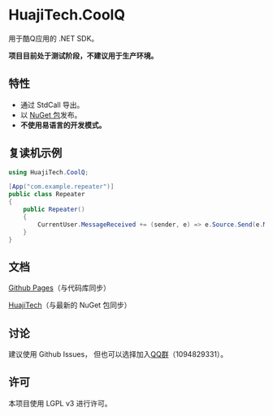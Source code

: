 # HuajiTech.CoolQ

用于酷Q应用的 .NET SDK。

**项目目前处于测试阶段，不建议用于生产环境。**

## 特性

- 通过 StdCall 导出。
- 以 [NuGet 包](https://www.nuget.org/packages/HuajiTech.CoolQ/)发布。
- **不使用易语言的开发模式。**

## 复读机示例

```csharp
using HuajiTech.CoolQ;

[App("com.example.repeater")]
public class Repeater
{
    public Repeater()
    {
        CurrentUser.MessageReceived += (sender, e) => e.Source.Send(e.Message);
    }
}
```

## 文档

[Github Pages](https://huajitech.github.io/coolq-dotnet-sdk/)（与代码库同步）

[HuajiTech](https://www.huajitech.net/docs/coolq-dotnet-sdk/)（与最新的 NuGet 包同步）

## 讨论

建议使用 Github Issues，
但也可以选择加入[QQ群](https://jq.qq.com/?_wv=1027&k=5HPLCyU)（1094829331）。

## 许可

本项目使用 LGPL v3 进行许可。
